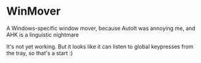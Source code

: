 # WinMover

A Windows-specific window mover, because AutoIt was annoying me, and AHK is a linguistic nightmare

It's not yet working. But it looks like it can listen to global keypresses from the tray, so that's a start :)
